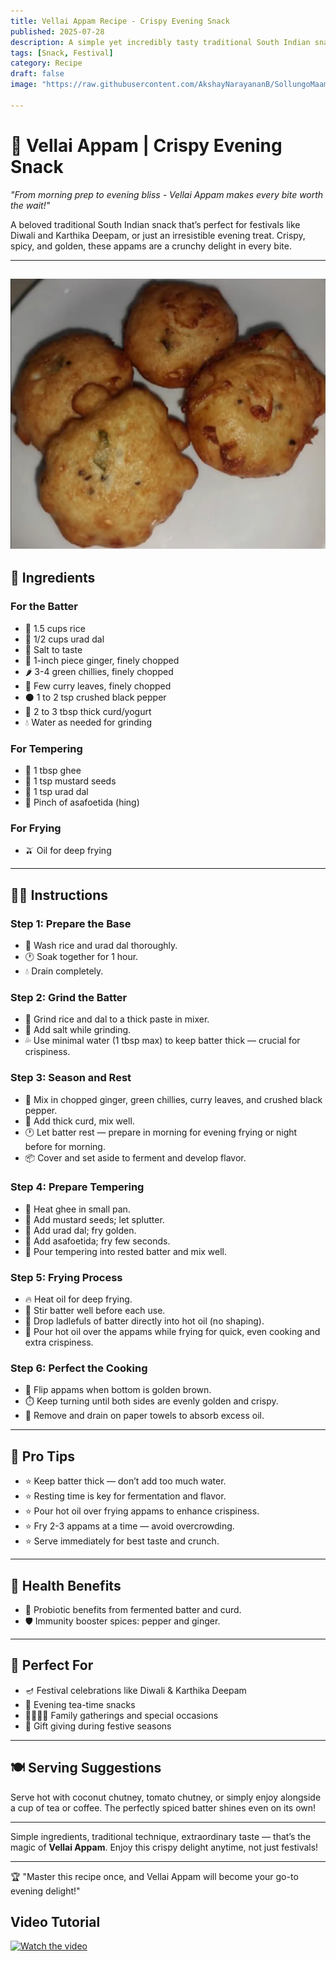 ```yaml
---
title: Vellai Appam Recipe - Crispy Evening Snack  
published: 2025-07-28  
description: A simple yet incredibly tasty traditional South Indian snack, perfect for Diwali, Karthika Deepam, or any evening craving! Crispy, spicy, golden appams that bring festive joy in every bite.  
tags: [Snack, Festival]  
category: Recipe  
draft: false  
image: "https://raw.githubusercontent.com/AkshayNarayananB/SollungoMaami/master/images/vellaiappam.png" 
  
---
```


# 🌟 Vellai Appam | Crispy Evening Snack

*"From morning prep to evening bliss - Vellai Appam makes every bite worth the wait!"*

A beloved traditional South Indian snack that’s perfect for festivals like Diwali and Karthika Deepam, or just an irresistible evening treat. Crispy, spicy, and golden, these appams are a crunchy delight in every bite.

---
![vellaiappam](https://raw.githubusercontent.com/AkshayNarayananB/SollungoMaami/master/images/vellaiappam.png)
---
## 🥘 Ingredients

### For the Batter  
- 🍚 1.5 cups rice  
- 🌾 1/2 cups urad dal  
- 🧂 Salt to taste  
- 🫚 1-inch piece ginger, finely chopped  
- 🌶️ 3-4 green chillies, finely chopped  
- 🍃 Few curry leaves, finely chopped  
- ⚫ 1 to 2 tsp crushed black pepper  
- 🥛 2 to 3 tbsp thick curd/yogurt  
- 💧 Water as needed for grinding  

### For Tempering  
- 🧈 1 tbsp ghee  
- 🌿 1 tsp mustard seeds  
- 🌾 1 tsp urad dal  
- 🧄 Pinch of asafoetida (hing)  

### For Frying  
- 🫒 Oil for deep frying  

---

## 👩‍🍳 Instructions

### Step 1: Prepare the Base  
- 🧽 Wash rice and urad dal thoroughly.  
- 🕐 Soak together for 1 hour.  
- 💧 Drain completely.  

### Step 2: Grind the Batter  
- 🔄 Grind rice and dal to a thick paste in mixer.  
- 🧂 Add salt while grinding.  
- 💦 Use minimal water (1 tbsp max) to keep batter thick — crucial for crispiness.  

### Step 3: Season and Rest  
- 🫚 Mix in chopped ginger, green chillies, curry leaves, and crushed black pepper.  
- 🥛 Add thick curd, mix well.  
- 🕐 Let batter rest — prepare in morning for evening frying or night before for morning.  
- 📦 Cover and set aside to ferment and develop flavor.  

### Step 4: Prepare Tempering  
- 🧈 Heat ghee in small pan.  
- 🌿 Add mustard seeds; let splutter.  
- 🌾 Add urad dal; fry golden.  
- 🧄 Add asafoetida; fry few seconds.  
- 🥄 Pour tempering into rested batter and mix well.  

### Step 5: Frying Process  
- 🔥 Heat oil for deep frying.  
- 🥄 Stir batter well before each use.  
- 🌊 Drop ladlefuls of batter directly into hot oil (no shaping).  
- 🥄 Pour hot oil over the appams while frying for quick, even cooking and extra crispiness.  

### Step 6: Perfect the Cooking  
- 🔄 Flip appams when bottom is golden brown.  
- ⏱️ Keep turning until both sides are evenly golden and crispy.  
- 🌟 Remove and drain on paper towels to absorb excess oil.  

---

## 📝 Pro Tips

- ⭐ Keep batter thick — don’t add too much water.  
- ⭐ Resting time is key for fermentation and flavor.  
- ⭐ Pour hot oil over frying appams to enhance crispiness.  
- ⭐ Fry 2-3 appams at a time — avoid overcrowding.  
- ⭐ Serve immediately for best taste and crunch.  

---

## 🌟 Health Benefits

- 🌱 Probiotic benefits from fermented batter and curd.  
- 🛡️ Immunity booster spices: pepper and ginger.  

---

## 🎉 Perfect For

- 🪔 Festival celebrations like Diwali & Karthika Deepam  
- 🌅 Evening tea-time snacks  
- 👨‍👩‍👧‍👦 Family gatherings and special occasions  
- 🎁 Gift giving during festive seasons  

---

## 🍽️ Serving Suggestions

Serve hot with coconut chutney, tomato chutney, or simply enjoy alongside a cup of tea or coffee. The perfectly spiced batter shines even on its own!

---

Simple ingredients, traditional technique, extraordinary taste — that’s the magic of **Vellai Appam**. Enjoy this crispy delight anytime, not just festivals!

---
🏆 "Master this recipe once, and Vellai Appam will become your go-to evening delight!"

## Video Tutorial

[![Watch the video](https://img.youtube.com/vi/VIDEO_ID/0.jpg)](https://youtu.be/fTmSa62sBk0?si=azZB_PUuebvv7a_9)
